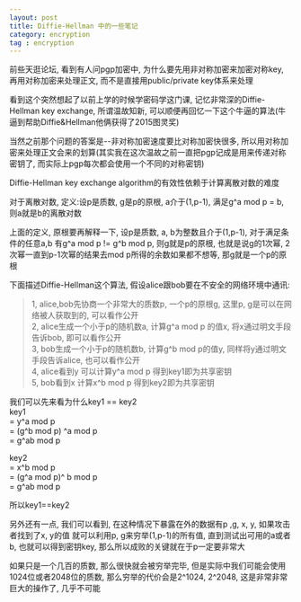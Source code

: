 ```yaml
---
layout: post
title: Diffie-Hellman 中的一些笔记
category: encryption
tag : encryption
---
```


前些天逛论坛, 看到有人问pgp加密中, 为什么要先用非对称加密来加密对称key, 再用对称加密来处理正文, 而不是直接用public/private key体系来处理  

看到这个突然想起了以前上学的时候学密码学这门课, 记忆非常深的Diffie-Hellman key exchange, 所谓温故知新, 可以顺便再回忆一下这个牛逼的算法(牛逼到帮助Diffie&Hellman他俩获得了2015图灵奖) 
 
当然之前那个问题的答案是--非对称加密速度要比对称加密快很多, 所以用对称加密来处理正文会来的划算(其实我在这次温故之前一直把pgp记成是用来传递对称密钥了, 而实际上pgp每次都会使用一个不同的对称密钥)  

Diffie-Hellman key exchange algorithm的有效性依赖于计算离散对数的难度  

对于离散对数, 定义:设p是质数, g是p的原根, a介于(1,p-1), 满足g^a mod p = b, 则a就是b的离散对数  

上面的定义, 原根要再解释一下, 设p是质数, a, b为整数且介于(1,p-1), 对于满足条件的任意a,b 有g^a mod p != g^b mod p, 则g就是p的原根, 也就是说g的1次幂, 2次幂一直到p-1次幂的结果去mod p所得的余数如果都不想等, 那g就是一个p的原根  

下面描述Diffie-Hellman这个算法, 假设alice跟bob要在不安全的网络环境中通讯:  
>1, alice,bob先协商一个非常大的质数p, 一个p的原根g, 这里p, g是可以在网络被人获取到的, 可以看作公开  
>2, alice生成一个小于p的随机数a,  计算g^a mod p 的值x, 将x通过明文手段告诉bob, 即可以看作公开  
>3, bob生成一个小于p的随机数b, 计算g^b mod p的值y, 同样将y通过明文手段告诉alice, 也可以看作公开  
>4, alice看到y 可以计算y^a mod p 得到key1即为共享密钥  
>5, bob看到x 计算x^b mod p 得到key2即为共享密钥  

我们可以先来看为什么key1 == key2   
key1   
= y^a mod p  
= (g^b mod p) ^a mod p  
= g^ab mod p

key2  
= x^b mod p  
= (g^a mod p)^ b mod p  
= g^ab mod p

所以key1==key2 

另外还有一点, 我们可以看到, 在这种情况下暴露在外的数据有p ,g, x, y, 如果攻击者找到了x, y的值 就可以利用p, g来穷举(1,p-1)的所有值, 直到测试出可用的a或者b, 也就可以得到密钥key, 那么所以成败的关键就在于p一定要非常大  

如果只是一个几百的质数, 那么很快就会被穷举完毕, 但是实际中我们可能会使用1024位或者2048位的质数, 那么穷举的代价会是2^1024, 2^2048, 这是非常非常巨大的操作了, 几乎不可能        
  
